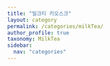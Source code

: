 ```yaml
---
title: "밀크티 키오스크"
layout: category
permalink: /categories/milkTea/
author_profile: true
taxonomy: MilkTea
sidebar:
  nav: "categories"
---
```

